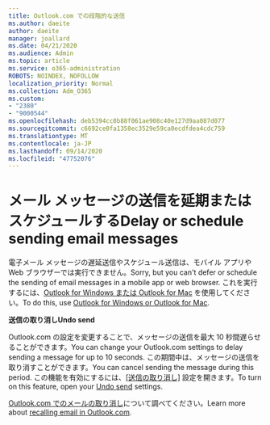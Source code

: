 ```yaml
---
title: Outlook.com での段階的な送信
ms.author: daeite
author: daeite
manager: joallard
ms.date: 04/21/2020
ms.audience: Admin
ms.topic: article
ms.service: o365-administration
ROBOTS: NOINDEX, NOFOLLOW
localization_priority: Normal
ms.collection: Adm_O365
ms.custom:
- "2380"
- "9000544"
ms.openlocfilehash: deb5394cc0b88f061ae908c40e127d9aa087d077
ms.sourcegitcommit: c6692ce0fa1358ec3529e59ca0ecdfdea4cdc759
ms.translationtype: MT
ms.contentlocale: ja-JP
ms.lasthandoff: 09/14/2020
ms.locfileid: "47752076"
---
```

# <a name="delay-or-schedule-sending-email-messages"></a><span data-ttu-id="5d60c-102">メール メッセージの送信を延期またはスケジュールする</span><span class="sxs-lookup"><span data-stu-id="5d60c-102">Delay or schedule sending email messages</span></span>

<span data-ttu-id="5d60c-103">電子メール メッセージの遅延送信やスケジュール送信は、モバイル アプリや Web ブラウザーでは実行できません。</span><span class="sxs-lookup"><span data-stu-id="5d60c-103">Sorry, but you can't defer or schedule the sending of email messages in a mobile app or web browser.</span></span> <span data-ttu-id="5d60c-104">これを実行するには、[Outlook for Windows または Outlook for Mac](https://products.office.com/outlook/email-and-calendar-software-microsoft-outlook) を使用してください。</span><span class="sxs-lookup"><span data-stu-id="5d60c-104">To do this, use [Outlook for Windows or Outlook for Mac](https://products.office.com/outlook/email-and-calendar-software-microsoft-outlook).</span></span>

<span data-ttu-id="5d60c-105">**送信の取り消し**</span><span class="sxs-lookup"><span data-stu-id="5d60c-105">**Undo send**</span></span>

<span data-ttu-id="5d60c-106">Outlook.com の設定を変更することで、メッセージの送信を最大 10 秒間遅らせることができます。</span><span class="sxs-lookup"><span data-stu-id="5d60c-106">You can change your Outlook.com settings to delay sending a message for up to 10 seconds.</span></span> <span data-ttu-id="5d60c-107">この期間中は、メッセージの送信を取り消すことができます。</span><span class="sxs-lookup"><span data-stu-id="5d60c-107">You can cancel sending the message during this period.</span></span> <span data-ttu-id="5d60c-108">この機能を有効にするには、[[送信の取り消し]](https://outlook.live.com/mail/options/mail/messageContent/undoSend) 設定を開きます。</span><span class="sxs-lookup"><span data-stu-id="5d60c-108">To turn on this feature, open your [Undo send](https://outlook.live.com/mail/options/mail/messageContent/undoSend) settings.</span></span>

<span data-ttu-id="5d60c-109">[Outlook.com でのメールの取り消し](https://support.office.com/article/c069ddde-5282-4085-8f4c-d7b133324f8a?wt.mc_id=Office_Outlook_com_Alchemy)について調べてください。</span><span class="sxs-lookup"><span data-stu-id="5d60c-109">Learn more about [recalling email in Outlook.com](https://support.office.com/article/c069ddde-5282-4085-8f4c-d7b133324f8a?wt.mc_id=Office_Outlook_com_Alchemy).</span></span>